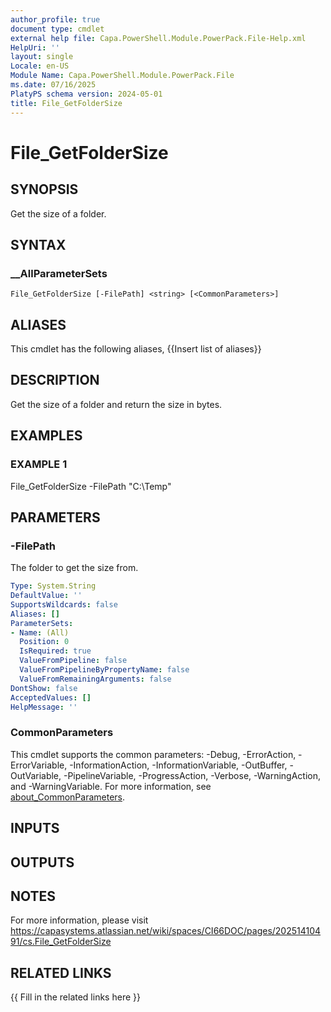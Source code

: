 ```yaml
---
author_profile: true
document type: cmdlet
external help file: Capa.PowerShell.Module.PowerPack.File-Help.xml
HelpUri: ''
layout: single
Locale: en-US
Module Name: Capa.PowerShell.Module.PowerPack.File
ms.date: 07/16/2025
PlatyPS schema version: 2024-05-01
title: File_GetFolderSize
---
```


# File_GetFolderSize

## SYNOPSIS

Get the size of a folder.

## SYNTAX

### __AllParameterSets

```
File_GetFolderSize [-FilePath] <string> [<CommonParameters>]
```

## ALIASES

This cmdlet has the following aliases,
  {{Insert list of aliases}}

## DESCRIPTION

Get the size of a folder and return the size in bytes.

## EXAMPLES

### EXAMPLE 1

File_GetFolderSize -FilePath "C:\Temp"

## PARAMETERS

### -FilePath

The folder to get the size from.

```yaml
Type: System.String
DefaultValue: ''
SupportsWildcards: false
Aliases: []
ParameterSets:
- Name: (All)
  Position: 0
  IsRequired: true
  ValueFromPipeline: false
  ValueFromPipelineByPropertyName: false
  ValueFromRemainingArguments: false
DontShow: false
AcceptedValues: []
HelpMessage: ''
```

### CommonParameters

This cmdlet supports the common parameters: -Debug, -ErrorAction, -ErrorVariable,
-InformationAction, -InformationVariable, -OutBuffer, -OutVariable, -PipelineVariable,
-ProgressAction, -Verbose, -WarningAction, and -WarningVariable. For more information, see
[about_CommonParameters](https://go.microsoft.com/fwlink/?LinkID=113216).

## INPUTS

## OUTPUTS

## NOTES

For more information, please visit https://capasystems.atlassian.net/wiki/spaces/CI66DOC/pages/20251410491/cs.File_GetFolderSize


## RELATED LINKS

{{ Fill in the related links here }}

